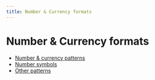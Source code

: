 ```yaml
---
title: Number & Currency formats
---
```


# Number & Currency formats

- [Number & currency patterns](/translation/number-currency-formats/number-and-currency-patterns)
- [Number symbols](/translation/number-currency-formats/number-symbols)
- [Other patterns](/translation/number-currency-formats/other-patterns)

